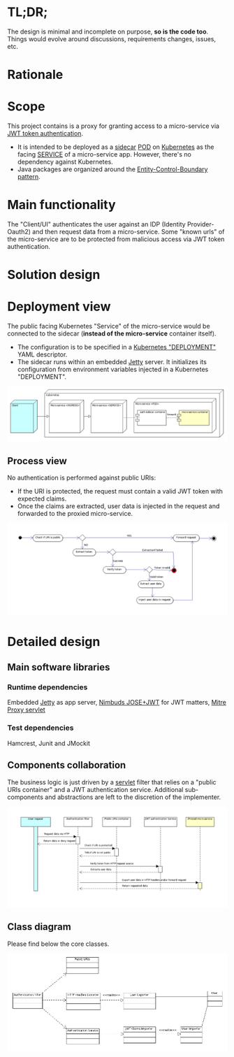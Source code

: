 # TL;DR;

The design is minimal and incomplete on purpose, **so is the code too**. Things would evolve around discussions, requirements changes, issues, etc.

# Rationale

# Scope
This project contains is a proxy for granting access to a micro-service via [JWT token authentication](https://jwt.io/introduction/).

- It is intended to be deployed as a [sidecar](https://docs.microsoft.com/en-us/azure/architecture/patterns/sidecar) [POD](https://kubernetes.io/docs/concepts/workloads/pods/pod/) on [Kubernetes](https://kubernetes.io/) as the facing [SERVICE](https://kubernetes.io/docs/concepts/services-networking/service/) of a micro-service app. However, there's no dependency against Kubernetes.
- Java packages are organized around the [Entity-Control-Boundary pattern](http://www.cs.sjsu.edu/faculty/pearce/modules/patterns/enterprise/ecb/ecb.htm).

# Main functionality

The "Client/UI" authenticates the user against an IDP (Identity Provider-Oauth2) and then request data from a micro-service. Some "known urls" of the micro-service are to be protected from malicious access via JWT token authentication.

# Solution design

# Deployment view

The public facing Kubernetes "Service" of the micro-service would be connected to the sidecar (**instead of the micro-service** container itself).

- The configuration is to be specified in a [Kubernetes "DEPLOYMENT"](https://kubernetes.io/docs/concepts/workloads/controllers/deployment/) YAML descriptor.
- The sidecar runs within an embedded [Jetty](https://www.eclipse.org/jetty/) server. It initializes its configuration from environment variables injected in a Kubernetes "DEPLOYMENT".

![Deployment](images/deployment.png)

## Process view

No authentication is performed against public URIs:

- If the URI is protected, the request must contain a valid JWT token with expected claims. 
- Once the claims are extracted, user data is injected in the request and forwarded to the proxied micro-service.

![Deployment](images/activity.png)

# Detailed design

## Main software libraries

### Runtime dependencies

Embedded [Jetty](https://www.eclipse.org/jetty/) as app server, [Nimbuds JOSE+JWT](https://connect2id.com/products/nimbus-jose-jwt) for JWT matters, [Mitre Proxy servlet](https://github.com/mitre/HTTP-Proxy-Servlet)

### Test dependencies

Hamcrest, Junit and JMockit 

## Components collaboration

The business logic is just driven by a [servlet](https://en.wikipedia.org/wiki/Java_servlet) filter that relies on a "public URIs container" and a JWT authentication service. Additional sub-components and abstractions are left to the discretion of the implementer.

![Flow](images/collab.png)


## Class diagram

Please find below the core classes.

![Core classes](images/core_classes.png)
